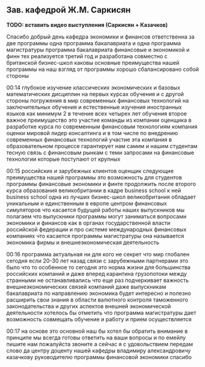Зав. кафедрой  Ж.М. Саркисян
----------------------------

**TODO: вставить видео выступления (Саркисян + Казачков)**

Спасибо добрый день кафедра экономики и
финансов ответственна за две программы одна программа бакалавриата и
одна программа магистратуры программа бакалавриата финансовые и
экономикой и финн тех реализуется третий год и разработана совместно с
британской бизнес-школ каковы основные преимущества нашей программы на
наш взгляд от программы хорошо сбалансировано собой стороны

00:14 глубокое изучение классических экономических и базовых
математических дисциплин на первых курсах обучения и с другой стороны
погружения в мир современных финансовых технологий на заключительных
обучения и естественные изучения иностранных языков как минимум 2 в
течение всех четырех лет обучения второе важное преимущество это участие
команды из компании оценщика в разработке курса по современным
финансовым технологиям компания оценки мировой лидер консалтинга и в том
числе по внедрению современных финансовых технологий участие эта
компания в образовательном процессе гарантирует нам самим и нашим
студентам тесную связь с финансовым рынкам с теми запросами на
финансовые технологии которые поступают от крупных

00:15 российских и зарубежных клиентов оценщик следующие преимущества
нашей программы это возможность для студентов программы финансовые
экономики и финте продолжить после второго курса образования
великобритании в кадре business school к ней business school одна из
лучших бизнес-школ великобритания обладает уникальным и единственным в
европе центром финансовых симуляторов что касается будущей работы наших
выпускников мы полагаем что выпускники программы могут заниматься
вопросами экономики и финансов как в органах государственной власти
российской федерации и про системе международных финансовых компаниях
что касается программы магистратуры она называется экономика фирмы и
внешнеэкономическая деятельность

00:16 программа актуальная ни для кого не секрет что мир глобален
сегодня если 20-30 лет назад связи с зарубежными партнерами это было что
то особенное то сегодня это норма жизни для большинства российских
компаний и даже вперед карантина грузопотоки между странными не
останавливались что еще раз подчеркивает важность внешнеэкономических
связей компаний даже выпускникам бакалавриата по направлению экономика
будет интересно и полезно расширить свои знания в области валютного
контроля таможенного законодательства и других аспектов внешней
экономической деятельности хотелось бы отметить что программа
магистратуры дает возможность совмещать обучение и работу и прием
осуществляется

00:17 на основе это основной наш бы хотел бы обратить внимание в
принципе мы всегда готовы ответить на ваши вопросы и по емейлу пишите
нам пожалуйста звоните а сейчас я с удовольствием передам слово да
центру доценту нашей кафедры владимиру александровичу казачкову 
руководителю программы финансовой экономики спасибо 

